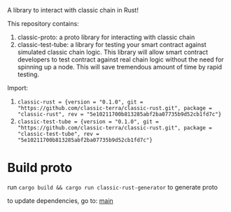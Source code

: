 A library to interact with classic chain in Rust!

This repository contains:
1. classic-proto: a proto library for interacting with classic chain
2. classic-test-tube: a library for testing your smart contract against simulated classic chain logic. This library will allow smart contract developers to test contract against real chain logic without the need for spinning up a node. This will save tremendous amount of time by rapid testing.

Import:
1. `classic-rust = {version = "0.1.0", git = "https://github.com/classic-terra/classic-rust.git", package = "classic-rust", rev = "5e10211700b813285abf2ba07735b9d52cb1fd7c"}`
2. `classic-test-tube = {version = "0.1.0", git = "https://github.com/classic-terra/classic-rust.git", package = "classic-test-tube", rev = "5e10211700b813285abf2ba07735b9d52cb1fd7c"}`

# Build proto
run `cargo build && cargo run classic-rust-generator` to generate proto

to update dependencies, go to: [main](src/main.rs)
